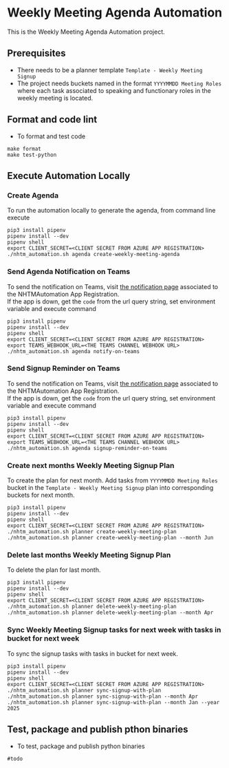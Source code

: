 # Weekly Meeting Agenda Automation
This is the Weekly Meeting Agenda Automation project. 
## Prerequisites 
- There needs to be a planner template `Template - Weekly Meeting Signup`
- The project needs buckets named in the format `YYYYMMDD Meeting Roles` where each task associated to speaking and functionary roles in the weekly meeting is located.

## Format and code lint
- To format and test code
```
make format
make test-python
```

## Execute Automation Locally 
### Create Agenda
To run the automation locally to generate the agenda, from command line execute

```
pip3 install pipenv 
pipenv install --dev
pipenv shell 
export CLIENT_SECRET=<CLIENT SECRET FROM AZURE APP REGISTRATION>
./nhtm_automation.sh agenda create-weekly-meeting-agenda
```
### Send Agenda Notification on Teams
To send the notification on Teams, visit [the notification page](https://weeklymeetingagenda.azurewebsites.net/api/notify?code=3rNLQKGkzXi3kfC4fpgp0QK0ENoET6x-wfFpyEpHBFtlAzFuKXD3Cg%3D%3D&name=Officer)  associated to the NHTMAutomation App Registration.  
If the app is down, get the `code` from the url query string, set environment variable and execute command
```
pip3 install pipenv 
pipenv install --dev
pipenv shell 
export CLIENT_SECRET=<CLIENT SECRET FROM AZURE APP REGISTRATION>
export TEAMS_WEBHOOK_URL=<THE TEAMS CHANNEL WEBHOOK URL>
./nhtm_automation.sh agenda notify-on-teams
```
### Send Signup Reminder on Teams
To send the notification on Teams, visit [the notification page](https://weeklymeetingagenda.azurewebsites.net/api/notify?code=3rNLQKGkzXi3kfC4fpgp0QK0ENoET6x-wfFpyEpHBFtlAzFuKXD3Cg%3D%3D&name=Officer)  associated to the NHTMAutomation App Registration.  
If the app is down, get the `code` from the url query string, set environment variable and execute command
```
pip3 install pipenv 
pipenv install --dev
pipenv shell 
export CLIENT_SECRET=<CLIENT SECRET FROM AZURE APP REGISTRATION>
export TEAMS_WEBHOOK_URL=<THE TEAMS CHANNEL WEBHOOK URL>
./nhtm_automation.sh agenda signup-reminder-on-teams
```
### Create next months Weekly Meeting Signup Plan
To create the plan for next month. Add tasks from `YYYYMMDD Meeting Roles` bucket in the `Template - Weekly Meeting Signup` plan into corresponding buckets for next month. 
```
pip3 install pipenv 
pipenv install --dev
pipenv shell 
export CLIENT_SECRET=<CLIENT SECRET FROM AZURE APP REGISTRATION>
./nhtm_automation.sh planner create-weekly-meeting-plan
./nhtm_automation.sh planner create-weekly-meeting-plan --month Jun
```
### Delete last months Weekly Meeting Signup Plan
To delete the plan for last month. 
```
pip3 install pipenv 
pipenv install --dev
pipenv shell 
export CLIENT_SECRET=<CLIENT SECRET FROM AZURE APP REGISTRATION>
./nhtm_automation.sh planner delete-weekly-meeting-plan 
./nhtm_automation.sh planner delete-weekly-meeting-plan --month Apr
```

### Sync Weekly Meeting Signup tasks for next week with tasks in bucket for next week
To sync the signup tasks with tasks in bucket for next week. 
```
pip3 install pipenv 
pipenv install --dev
pipenv shell 
export CLIENT_SECRET=<CLIENT SECRET FROM AZURE APP REGISTRATION>
./nhtm_automation.sh planner sync-signup-with-plan 
./nhtm_automation.sh planner sync-signup-with-plan --month Apr
./nhtm_automation.sh planner sync-signup-with-plan --month Jan --year 2025
```

## Test, package and publish pthon binaries
- To test, package and publish python binaries
```
#todo
```
